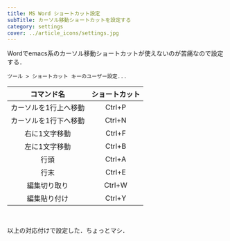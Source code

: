 ```yaml
---
title: MS Word ショートカット設定
subTitle: カーソル移動ショートカットを設定する
category: settings
cover: ../article_icons/settings.jpg
---
```


Wordでemacs系のカーソル移動ショートカットが使えないのが苦痛なので設定する．

`ツール > ショートカット キーのユーザー設定...`

|コマンド名|ショートカット|
|:---:|:---:|
|カーソルを1行上へ移動 | Ctrl+P|
|カーソルを1行下へ移動 | Ctrl+N|
|右に1文字移動 | Ctrl+F|
|左に1文字移動 | Ctrl+B|
|行頭 | Ctrl+A|
|行末 | Ctrl+E|
|編集切り取り | Ctrl+W|
|編集貼り付け | Ctrl+Y|

<br/>

以上の対応付けで設定した．ちょっとマシ．
